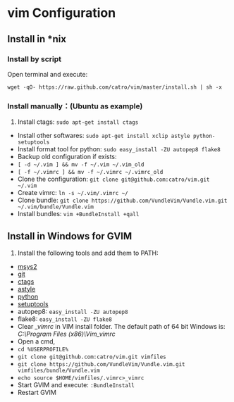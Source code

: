 # vim Configuration

## Install in \*nix

### Install by script

Open terminal and execute:

`wget -qO- https://raw.github.com/catro/vim/master/install.sh | sh -x`

### Install manually：(Ubuntu as example)

1. Install ctags: `sudo apt-get install ctags`
- Install other softwares: `sudo apt-get install xclip astyle python-setuptools`
- Install format tool for python: `sudo easy_install -ZU autopep8 flake8`
- Backup old configuration if exists:
 - `[ -d ~/.vim ] && mv -f ~/.vim ~/.vim_old`
 - `[ -f ~/.vimrc ] && mv -f ~/.vimrc ~/.vimrc_old`
- Clone the configuration: `git clone git@github.com:catro/vim.git ~/.vim`
- Create vimrc: `ln -s ~/.vim/.vimrc ~/`
- Clone bundle: `git clone https://github.com/VundleVim/Vundle.vim.git ~/.vim/bundle/Vundle.vim`
- Install bundles: `vim +BundleInstall +qall`

## Install in Windows for GVIM

1. Install the following tools and add them to PATH:
 - [msys2](http://www.msys2.org/)
 - [git](https://git-scm.com/)
 - [ctags](http://ctags.sourceforge.net/)
 - [astyle](http://astyle.sourceforge.net/)
 - [python](https://www.python.org/)
 - [setuptools](https://pypi.python.org/pypi/setuptools)
 - autopep8: `easy_install -ZU autopep8`
 - flake8: `easy_install -ZU flake8`
- Clear *\_vimrc* in VIM install folder. The default path of 64 bit Windows is:
    *C:\Program Files (x86)\Vim\_vimrc*
- Open a cmd,
 - `cd %USERPROFILE%`
 - `git clone git@github.com:catro/vim.git vimfiles`
 - `git clone https://github.com/VundleVim/Vundle.vim.git vimfiles/bundle/Vundle.vim`
 - `echo source $HOME/vimfiles/.vimrc>_vimrc`
- Start GVIM and execute: `:BundleInstall`
- Restart GVIM

